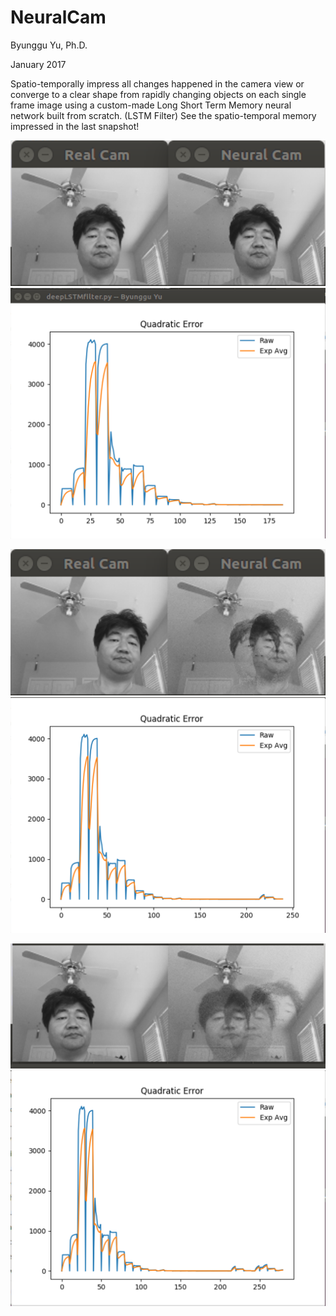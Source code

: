 # NeuralCam

Byunggu Yu, Ph.D.

January 2017

Spatio-temporally impress all changes happened in the camera view or converge to a clear shape from rapidly changing objects on each single frame image using a custom-made Long Short Term Memory neural network built from scratch. 
(LSTM Filter) See the spatio-temporal memory impressed in the last snapshot!

![Example1](https://github.com/yumakemore/NeuralCam/blob/master/cam-feed1.png)
![Convergence1](https://github.com/yumakemore/NeuralCam/blob/master/convergence1.png)

![Example2](https://github.com/yumakemore/NeuralCam/blob/master/cam-feed2.png)
![Convergence2](https://github.com/yumakemore/NeuralCam/blob/master/convergence2.png)

![Example3](https://github.com/yumakemore/NeuralCam/blob/master/cam-feed3.png)
![Convergence3](https://github.com/yumakemore/NeuralCam/blob/master/convergence3.png)
